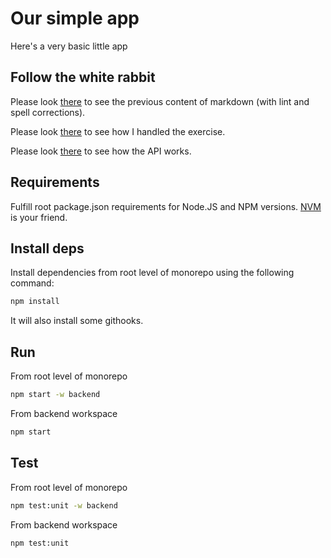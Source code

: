 # Our simple app

Here's a very basic little app

## Follow the white rabbit

Please look [there](doc/exercise.md) to see the previous content of markdown (with lint and spell corrections).

Please look [there](doc/candidate_approach.md) to see how I handled the exercise.

Please look [there](doc/API.md) to see how the API works.

## Requirements

Fulfill root package.json requirements for Node.JS and NPM versions. [NVM](https://github.com/nvm-sh/nvm) is your friend.

## Install deps

Install dependencies from root level of monorepo using the following command:

```bash
npm install
```

It will also install some githooks.

## Run

From root level of monorepo

```bash
npm start -w backend
```

From backend workspace

```bash
npm start
```

## Test

From root level of monorepo

```bash
npm test:unit -w backend
```

From backend workspace

```bash
npm test:unit
```
